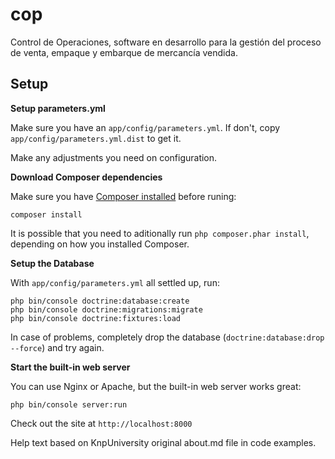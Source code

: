 cop
===

Control de Operaciones, software en desarrollo para la gestión del proceso de venta, empaque y embarque de mercancía vendida.

## Setup

**Setup parameters.yml**

Make sure you have an `app/config/parameters.yml`. If don't, copy `app/config/parameters.yml.dist` to get it.

Make any adjustments you need on configuration.

**Download Composer dependencies**

Make sure you have [Composer installed](https://getcomposer.org/download/)
before runing:

```
composer install
```

It is possible that you need to aditionally run `php composer.phar install`, depending on how you installed Composer.

**Setup the Database**

With `app/config/parameters.yml` all settled up, run:

```
php bin/console doctrine:database:create
php bin/console doctrine:migrations:migrate
php bin/console doctrine:fixtures:load
```

In case of problems, completely drop the database (`doctrine:database:drop --force`) and try again.

**Start the built-in web server**

You can use Nginx or Apache, but the built-in web server works
great:

```
php bin/console server:run
```

Check out the site at `http://localhost:8000`


Help text based on KnpUniversity original about.md file in code examples.